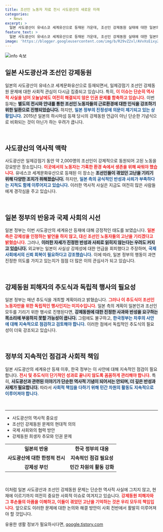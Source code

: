 ```yaml
---
title: 조선인 노동자 자료 전시 사도광산의 새로운 미래
categories:
  - News
excerpt: >
  일본 사도광산이 유네스코 세계유산으로 등재된 가운데, 조선인 강제동원 실태에 대한 일본의 진정성이 의문시되고 있다. 전시와 추도식이 추진되고 있지만, 강제 동원 언급이 없어 논란 중이다.
feature_text: >
  일본 사도광산이 유네스코 세계유산으로 등재된 가운데, 조선인 강제동원 실태에 대한 일본의 진정성이 의문시되고 있다. 전시와 추도식이 추진되고 있지만, 강제 동원 언급이 없어 논란 중이다.
image: 'https://blogger.googleusercontent.com/img/b/R29vZ2xl/AVvXsEixyZcFfHzMRdzZMjFBmAUKJYCLCGyLL1o632UiGVXcaFdKo_bkvkuCioo0uUKlGfBVcT3P84aROyZIXSBEx3Aw5nCQ3pTgDom1WDC4m8eifvWiAmWEEVb4x6G_l8C0QH225ldMjyaFvpxGEBGNO37VmDTDMHGhJPq73UglMfDca1-0aw/s1600/blogspot.png'
---
```


<p><img src="https://blogger.googleusercontent.com/img/b/R29vZ2xl/AVvXsEixyZcFfHzMRdzZMjFBmAUKJYCLCGyLL1o632UiGVXcaFdKo_bkvkuCioo0uUKlGfBVcT3P84aROyZIXSBEx3Aw5nCQ3pTgDom1WDC4m8eifvWiAmWEEVb4x6G_l8C0QH225ldMjyaFvpxGEBGNO37VmDTDMHGhJPq73UglMfDca1-0aw/s1600/blogspot.png" alt="info 속보" /></p>

<h2 data-ke-size="size26">일본 사도광산과 조선인 강제동원</h2>

<p data-ke-size="size16">일본의 사도광산이 유네스코 세계문화유산으로 등재되면서, 일제강점기 조선인 강제동원 문제에 대한 사회적 관심이 다시금 집중되고 있습니다. 특히, <b><span style="color: #ee2323;">이 이슈는 단순히 역사적 사실을 넘어 오늘날에도 여전히 해결되지 않은 인권 문제를 함축하고 있습니다.</span></b> 이번 등재는 <b><span style="background-color: #21538527;">별도의 전시와 안내를 통한 조선인 노동자들의 근로환경에 대한 인식을 강조하기 위한 일환으로 진행되었습니다.</span></b> 하지만, <b><span style="color: #1a5490;">일본 정부의 진정성에 의문이 제기되고 있는 상황입니다.</span></b> 2015년 일본의 하시마섬 등재 당시의 강제동원 언급이 아닌 단순한 기념식으로 비화되는 것이 아닌가 하는 우려가 큽니다.</p>

<p data-ke-size="size16">&nbsp;</p>

<h2 data-ke-size="size26">사도광산의 역사적 맥락</h2>

<p data-ke-size="size16">사도광산은 일제강점기 동안 약 2,000명의 조선인이 강제적으로 동원되어 고된 노동을 강요받은 장소입니다. <b><span style="color: #ee2323;">이곳에서의 노동자는 가혹한 환경 속에서 생존을 위해 싸워야 했습니다.</span></b> 유네스코 세계문화유산으로 등재된 이 장소는 <b><span style="background-color: #21538527;">조선인들이 겪었던 고난을 기리기 위해 다양한 조치가 취해졌습니다.</span></b> 하지만, <b><span style="color: #1a5490;">일본 측의 공식적인 반성과 사죄가 부족하다는 지적도 함께 이루어지고 있습니다.</span></b> 이러한 역사적 사실은 지금도 여전히 많은 사람들에게 경각심을 주고 있습니다.</p>

<p data-ke-size="size16">&nbsp;</p>

<h2 data-ke-size="size26">일본 정부의 반응과 국제 사회의 시선</h2>

<p data-ke-size="size16">일본 정부는 이번 사도광산의 세계유산 등재에 대해 긍정적인 태도를 보였습니다. <b><span style="color: #ee2323;">일본 측은 강제성을 인정하는 발언을 하지 않고, 대신 조선인 노동자들의 고난을 기리겠다고 밝혔습니다.</span></b> 그러나, <b><span style="background-color: #21538527;">이러한 자세가 진정한 반성과 사죄로 읽히지 않는다는 우려도 커지고 있습니다.</span></b> 외교부는 일본이 사실상 강제성에 대한 언급을 회피했다고 주장하며, <b><span style="color: #1a5490;">국제 사회에서의 신뢰 회복이 필요하다고 강조했습니다.</span></b> 이에 따라, 일본 정부의 행동이 과연 진정한 의도를 가지고 있는지가 점점 더 많은 이의 관심사가 되고 있습니다.</p>

<p data-ke-size="size16">&nbsp;</p>

<h2 data-ke-size="size26">강제동원 피해자의 추도식과 독립적 행사의 필요성</h2>

<p data-ke-size="size16">일본 정부는 매년 추도식을 개최할 계획이라고 밝혔습니다. <b><span style="color: #ee2323;">그러나 이 추도식이 조선인 노동자만을 위한 독립적인 행사인지는 미지수입니다.</span></b> 일본 측의 계획이 일본인과 조선인 모두를 기리기 위한 행사로 진행된다면, <b><span style="background-color: #21538527;">강제동원에 대한 진정한 사과와 반성을 요구하는 목소리에 부응하지 못할 가능성이 큽니다.</span></b> 그럼에도 불구하고, <b><span style="color: #1a5490;">한국정부는 차후의 사안에 대해 지속적으로 점검하고 검토해야 합니다.</span></b> 이러한 점에서 독립적인 추도식의 필요성이 더욱 강조되고 있습니다.</p>

<p data-ke-size="size16">&nbsp;</p>

<h2 data-ke-size="size26">정부의 지속적인 점검과 사회적 책임</h2>

<p data-ke-size="size16">일본 사도광산의 세계유산 등재 이후, 한국 정부는 이 사안에 대해 지속적인 점검이 필요합니다. <b><span style="color: #ee2323;">전시 및 추도식이 단기적인 성과로 끝나지 않도록 꼼꼼하게 관리해야 합니다.</span></b> 특히, <b><span style="background-color: #21538527;">사도광산과 관련된 이야기가 단순한 역사적 기념이 되어서는 안되며, 더 깊은 반성과 사제가 필요합니다.</span></b> 따라서 <b><span style="color: #1a5490;">사회적 책임을 다하기 위해 민간 차원의 활동도 지속적으로 이루어져야 합니다.</span></b></p>

<p data-ke-size="size16">&nbsp;</p>

<hr>

<ul>
<li>사도광산의 역사적 중요성</li>
<li>조선인 강제동원 문제의 현대적 의의</li>
<li>국제 사회와의 협력 방안</li>
<li>강제동원 희생자 추모와 인권 문제</li>
</ul>

<table>
<tr>
<td style="text-align: center; height: 17px;"><b>일본의 반응</b></td>
<td style="text-align: center; height: 17px;"><b>한국 정부의 대응</b></td>
</tr>
<tr>
<td style="text-align: center; height: 17px;"><b>사도광산에 대한 한정적 전시</b></td>
<td style="text-align: center; height: 17px;"><b>지속적인 점검 필요성</b></td>
</tr>
<tr>
<td style="text-align: center; height: 17px;"><b>강제성 부인</b></td>
<td style="text-align: center; height: 17px;"><b>민간 차원의 활동 강화</b></td>
</tr>
</table>

<p data-ke-size="size16">&nbsp;</p>

<p data-ke-size="size16">이처럼 일본 사도광산과 조선인 강제동원 문제는 단순한 역사적 사실에 그치지 않고, 현재에 이르기까지 여전히 중요한 사회적 이슈로 여겨지고 있습니다. <b><span style="color: #ee2323;">강제동원 피해자와 그 후손들의 아픔을 이해하고, 이들이 겪었던 고난을 기억하는 것은 우리 모두의 책임입니다.</span></b> 앞으로도 이러한 문제에 대한 논의와 해결 방안이 사회 전반에서 활발히 이루어져야 할 것입니다.</p>
유용한 생활 정보가 필요하시다면, <a href="https://qoogle.tistory.com" rel="dofollow">qoogle.tistory.com</a>


